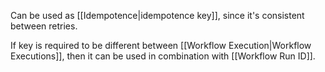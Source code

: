 Can be used as [[Idempotence|idempotence key]], since it's consistent between retries.

If key is required to be different between [[Workflow Execution|Workflow Executions]], then it can be used in combination with [[Workflow Run ID]].

